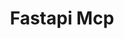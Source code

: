 ---
created: '2025-09-16T15:05:15.652951'
modified: '2025-09-18T06:32:12.392650'
ship_factor: 5
subtype: mcp-servers
tags: []
title: Fastapi Mcp
type: tool
version: 1
---